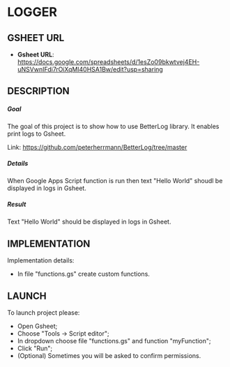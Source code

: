 LOGGER
======


GSHEET URL
----------

* **Gsheet URL**: https://docs.google.com/spreadsheets/d/1esZo09bkwtvej4EH-uNSVwnIFdi7rOiXqMl40HSA1Bw/edit?usp=sharing


DESCRIPTION
-----------

##### Goal
The goal of this project is to show how to use BetterLog library. It enables print logs to Gsheet.

Link: https://github.com/peterherrmann/BetterLog/tree/master

##### Details
When Google Apps Script function is run then text "Hello World" shoudl be displayed in logs in Gsheet.

##### Result 
Text "Hello World" should be displayed in logs in Gsheet.


IMPLEMENTATION
-----------

Implementation details:
* In file "functions.gs" create custom functions.
  

LAUNCH
------

To launch project please:
* Open Gsheet;
* Choose "Tools -> Script editor";
* In dropdown choose file "functions.gs" and function "myFunction";
* Click "Run";
* (Optional) Sometimes you will be asked to confirm permissions.
